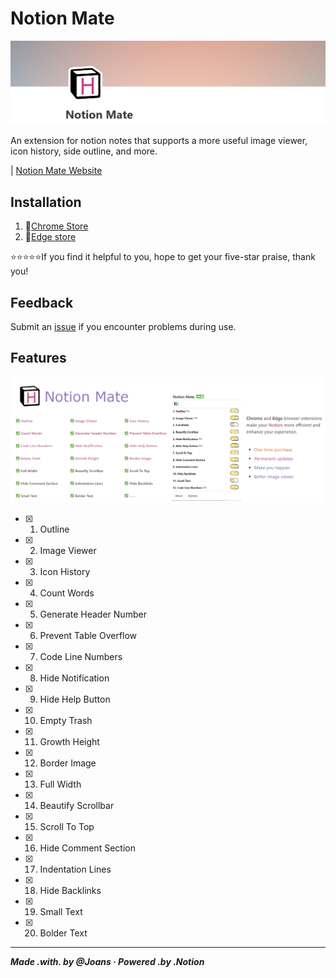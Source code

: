 # Notion Mate

![](./images/header.png)

An extension for notion notes that supports a more useful image viewer, icon history, side outline, and more.

| [Notion Mate Website](https://handy-humidity-660.notion.site/Notion-Mate-f0d639e5f48d4aeabde46f1fabb66a82)

## Installation

1. 🔻[Chrome Store](https://chromewebstore.google.com/detail/notion-mate/pplckfedebdimphneohkmhlmhompgpmn)
2. 🔻[Edge store](https://chromewebstore.google.com/detail/notion-mate/pplckfedebdimphneohkmhlmhompgpmn)

⭐⭐⭐⭐⭐If you find it helpful to you, hope to get your five-star praise, thank you!

## Feedback

Submit an [issue](https://github.com/joansnotion/NotionMate/issues) if you encounter problems during use.

## Features

![](./images/bigpropagate.png)

- [x] 1. Outline
- [x] 2. Image Viewer
- [x] 3. Icon History
- [x] 4. Count Words
- [x] 5. Generate Header Number
- [x] 6. Prevent Table Overflow
- [x] 7. Code Line Numbers
- [x] 8. Hide Notification
- [x] 9. Hide Help Button
- [x] 10. Empty Trash
- [x] 11. Growth Height
- [x] 12. Border Image
- [x] 13. Full Width
- [x] 14. Beautify Scrollbar
- [x] 15. Scroll To Top
- [x] 16. Hide Comment Section
- [x] 17. Indentation Lines
- [x] 18. Hide Backlinks
- [x] 19. Small Text
- [x] 20. Bolder Text


---

***Made .with. by @Joans · Powered .by .Notion***